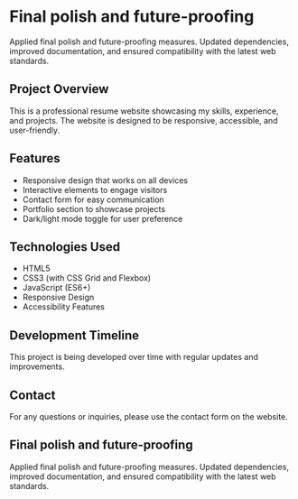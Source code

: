 # Final polish and future-proofing

Applied final polish and future-proofing measures. Updated dependencies, improved documentation, and ensured compatibility with the latest web standards.

## Project Overview

This is a professional resume website showcasing my skills, experience, and projects. The website is designed to be responsive, accessible, and user-friendly.

## Features

- Responsive design that works on all devices
- Interactive elements to engage visitors
- Contact form for easy communication
- Portfolio section to showcase projects
- Dark/light mode toggle for user preference

## Technologies Used

- HTML5
- CSS3 (with CSS Grid and Flexbox)
- JavaScript (ES6+)
- Responsive Design
- Accessibility Features

## Development Timeline

This project is being developed over time with regular updates and improvements.

## Contact

For any questions or inquiries, please use the contact form on the website.

## Final polish and future-proofing

Applied final polish and future-proofing measures. Updated dependencies, improved documentation, and ensured compatibility with the latest web standards.